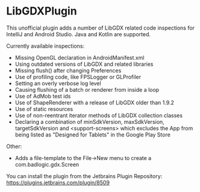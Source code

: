 # LibGDXPlugin
This unofficial plugin adds a number of LibGDX related code inspections for IntelliJ and Android Studio. Java and Kotlin are supported.

Currently available inspections:

* Missing OpenGL declaration in AndroidManifest.xml
* Using outdated versions of LibGDX and related libraries
* Missing flush() after changing Preferences
* Use of profiling code, like FPSLogger or GLProfiler
* Setting an overly verbose log level
* Causing flushing of a batch or renderer from inside a loop
* Use of AdMob test ids
* Use of ShapeRenderer with a release of LibGDX older than 1.9.2
* Use of static resources
* Use of non-reentrant iterator methods of LibGDX collection classes
* Declaring a combination of minSdkVersion, maxSdkVersion, targetSdkVersion and &lt;support-screens&gt; which excludes the App from being listed as "Designed for Tablets" in the Google Play Store

Other:

* Adds a file-template to the File->New menu to create a com.badlogic.gdx.Screen

You can install the plugin from the Jetbrains Plugin Repository: https://plugins.jetbrains.com/plugin/8509
